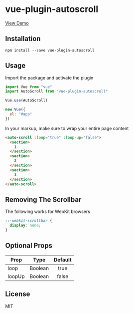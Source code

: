 # vue-plugin-autoscroll

[View Demo](https://cdn.rawgit.com/rppld/vue-plugin-autoscroll/d5ed7c32/demo/index.html)

## Installation

`npm install --save vue-plugin-autoscroll`

## Usage

Import the package and activate the plugin

```javascript
import Vue from "vue"
import AutoScroll from "vue-plugin-autoscroll"

Vue.use(AutoScroll)

new Vue({
  el: "#app"
})
```

In your markup, make sure to wrap your entire page content

```html
<auto-scroll :loop="true" :loop-up="false">
  <section>
    1
  </section>
  <section>
    2
  </section>
  <section>
    3
  </section>
</auto-scroll>
```

## Removing The Scrollbar

The following works for WebKit browsers

```css
::-webkit-scrollbar { 
  display: none; 
}
```

## Optional Props

| Prop          | Type          | Default       |
| ------------- |:-------------:|:-------------:|
| loop          | Boolean       | true          |
| loopUp        | Boolean       | false         |

## License

MIT